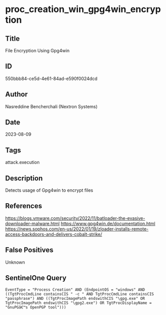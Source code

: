 # proc_creation_win_gpg4win_encryption

## Title
File Encryption Using Gpg4win

## ID
550bbb84-ce5d-4e61-84ad-e590f0024dcd

## Author
Nasreddine Bencherchali (Nextron Systems)

## Date
2023-08-09

## Tags
attack.execution

## Description
Detects usage of Gpg4win to encrypt files

## References
https://blogs.vmware.com/security/2022/11/batloader-the-evasive-downloader-malware.html
https://www.gpg4win.de/documentation.html
https://news.sophos.com/en-us/2022/01/19/zloader-installs-remote-access-backdoors-and-delivers-cobalt-strike/

## False Positives
Unknown

## SentinelOne Query
```
EventType = "Process Creation" AND (EndpointOS = "windows" AND ((TgtProcCmdLine containsCIS " -c " AND TgtProcCmdLine containsCIS "passphrase") AND ((TgtProcImagePath endswithCIS "\gpg.exe" OR TgtProcImagePath endswithCIS "\gpg2.exe") OR TgtProcDisplayName = "GnuPGâ€™s OpenPGP tool")))

```